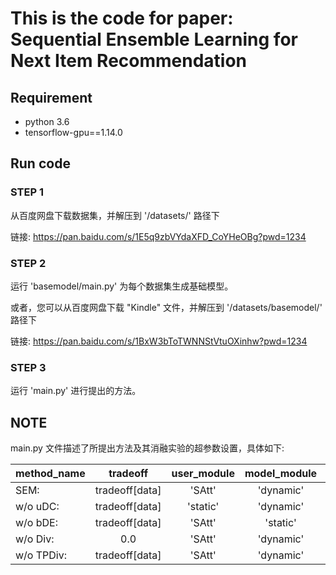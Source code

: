 # This is the code for paper:  Sequential Ensemble Learning for Next Item Recommendation


## Requirement

- python 3.6
- tensorflow-gpu==1.14.0

## Run code

### STEP 1

从百度网盘下载数据集，并解压到 '/datasets/' 路径下

链接: https://pan.baidu.com/s/1E5q9zbVYdaXFD_CoYHeOBg?pwd=1234

### STEP 2

运行 'basemodel/main.py' 为每个数据集生成基础模型。

或者，您可以从百度网盘下载 "Kindle" 文件，并解压到 '/datasets/basemodel/' 路径下

链接: https://pan.baidu.com/s/1BxW3bToTWNNStVtuOXinhw?pwd=1234

### STEP 3

运行 'main.py' 进行提出的方法。

## NOTE

main.py 文件描述了所提出方法及其消融实验的超参数设置，具体如下:

| method_name        | tradeoff   |  user_module  | model_module| div_module|
| ---------- | :-----------:  | :-----------: |  :-----------: |  :-----------: |
|SEM:        |tradeoff[data]|'SAtt'     |'dynamic'   |'cov'     |
|w/o uDC:    |tradeoff[data]|'static'   |'dynamic'   |'cov'     |
|w/o bDE:    |tradeoff[data]|'SAtt'     |'static'    |'cov'     |
|w/o Div:    |0.0           |'SAtt'     |'dynamic'   |'cov'     |
|w/o TPDiv:  |tradeoff[data]|'SAtt'     |'dynamic'   |'AEM-cov' |

